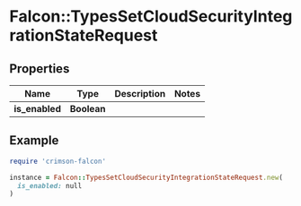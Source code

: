 # Falcon::TypesSetCloudSecurityIntegrationStateRequest

## Properties

| Name | Type | Description | Notes |
| ---- | ---- | ----------- | ----- |
| **is_enabled** | **Boolean** |  |  |

## Example

```ruby
require 'crimson-falcon'

instance = Falcon::TypesSetCloudSecurityIntegrationStateRequest.new(
  is_enabled: null
)
```

